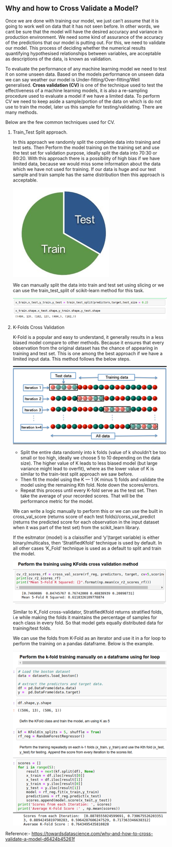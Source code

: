 ## Why and how to Cross Validate a Model?

Once we are done with training our model, we just can’t assume that it is going to work well on data that it has not seen before. In other words, we cant be sure that the model will have the desired accuracy and variance in production environment. We need some kind of assurance of the accuracy of the predictions that our model is putting out. For this, we need to validate our model. This process of deciding whether the numerical results quantifying hypothesised relationships between variables, are acceptable as descriptions of the data, is known as validation.

To evaluate the performance of any machine learning model we need to test it on some unseen data. Based on the models performance on unseen data we can say weather our model is Under-fitting/Over-fitting/Well generalised. **Cross validation (CV)** is one of the technique used to test the effectiveness of a machine learning models, it is also a re-sampling procedure used to evaluate a model if we have a limited data. To perform CV we need to keep aside a sample/portion of the data on which is do not use to train the model, later us this sample for testing/validating. There are many methods.

Below are the few common techniques used for CV.

1. Train_Test Split approach.
   
   In this approach we randomly split the complete data into training and test sets. Then Perform the model training on the training set and use the test set for validation purpose, ideally split the data into 70:30 or 80:20. With this approach there is a possibility of high bias if we have limited data, because we would miss some information about the data which we have not used for training. If our data is huge and our test sample and train sample has the same distribution then this approach is acceptable.

   ![](images/fig_40.png)

   We can manually split the data into train and test set using slicing or we can use the train_test_split of scikit-learn method for this task.

   ![](images/fig_41.png)

2. K-Folds Cross Validation
   
   K-Fold is a popular and easy to understand, it generally results in a less biased model compare to other methods. Because it ensures that every observation from the original dataset has the chance of appearing in training and test set. This is one among the best approach if we have a limited input data. This method follows the below steps.

   ![](images/fig_42.png)

   - Split the entire data randomly into k folds (value of k shouldn’t be too small or too high, ideally we choose 5 to 10 depending on the data size). The higher value of K leads to less biased model (but large variance might lead to overfit), where as the lower value of K is similar to the train-test split approach we saw before.
   - Then fit the model using the K — 1 (K minus 1) folds and validate the model using the remaining Kth fold. Note down the scores/errors.
   - Repeat this process until every K-fold serve as the test set. Then take the average of your recorded scores. That will be the performance metric for the model.

   We can write a logic manually to perform this or we can use the built in cross_val_score (returns score of each test folds)/corss_val_predict (returns the predicted score for each observation in the input dataset when it was part of the test set) from the scikit_learn library.

   If the esitmator (model) is a claissifier and ‘y’(target variable) is either binary/multicalss, then ‘StratifiedKfold’ technique is used by default. In all other cases ‘K_Fold’ technique is used as a default to split and train the model.

    ![](images/fig_43.png)

    Similar to K_Fold cross-validator, StratifiedKfold returns stratified folds, i.e while making the folds it maintains the percentage of samples for each class in every fold. So that model gets equally distributed data for training/test folds.

    We can use the folds from K-Fold as an iterator and use it in a for loop to perform the training on a pandas dataframe. Below is the example. 

    ![](images/fig_44.png)

Reference:- https://towardsdatascience.com/why-and-how-to-cross-validate-a-model-d6424b45261f
